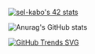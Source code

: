 [![sel-kabo's 42 stats](https://badge.mediaplus.ma/binary/sel-kabo)](https://github.com/oakoudad/badge42) 

![Anurag's GitHub stats](https://github-readme-stats.vercel.app/api?username=Zizes0&hide=contribs,prs&show_icons=true&theme=dark)

[![GitHub Trends SVG](https://api.githubtrends.io/user/svg/avgupta456/langs&theme=dark)](https://githubtrends.io)


